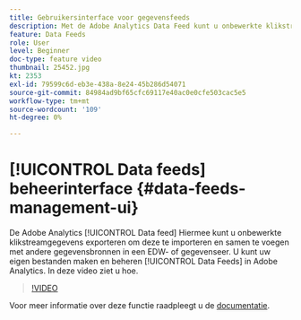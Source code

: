 ```yaml
---
title: Gebruikersinterface voor gegevensfeeds
description: Met de Adobe Analytics Data Feed kunt u onbewerkte klikstreamgegevens exporteren om te importeren en samen te voegen met andere gegevensbronnen in een EDW- of gegevenseer. U kunt uw eigen gegevensfeeds maken en beheren in Adobe Analytics. In deze video ziet u hoe.
feature: Data Feeds
role: User
level: Beginner
doc-type: feature video
thumbnail: 25452.jpg
kt: 2353
exl-id: 79599c6d-eb3e-438a-8e24-45b286d54071
source-git-commit: 84984ad9bf65cfc69117e40ac0e0cfe503cac5e5
workflow-type: tm+mt
source-wordcount: '109'
ht-degree: 0%

---
```


# [!UICONTROL Data feeds] beheerinterface {#data-feeds-management-ui}

De Adobe Analytics [!UICONTROL Data feed] Hiermee kunt u onbewerkte klikstreamgegevens exporteren om deze te importeren en samen te voegen met andere gegevensbronnen in een EDW- of gegevenseer. U kunt uw eigen bestanden maken en beheren [!UICONTROL Data Feeds] in Adobe Analytics. In deze video ziet u hoe.

>[!VIDEO](https://video.tv.adobe.com/v/3428566/?quality=12&learn=on&captions=dut)

Voor meer informatie over deze functie raadpleegt u de [documentatie](https://experienceleague.adobe.com/docs/analytics/export/analytics-data-feed/df-manage-feeds.html?lang=nl-NL#).
